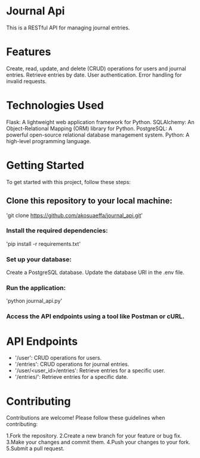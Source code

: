 # Journal Api
This is a RESTful API for managing journal entries.

# Features
Create, read, update, and delete (CRUD) operations for users and journal entries.
Retrieve entries by date.
User authentication.
Error handling for invalid requests.

# Technologies Used 
Flask: A lightweight web application framework for Python.
SQLAlchemy: An Object-Relational Mapping (ORM) library for Python.
PostgreSQL: A powerful open-source relational database management system.
Python: A high-level programming language.

# Getting Started
To get started with this project, follow these steps:
## Clone this repository to your local machine:
'git clone https://github.com/akosuaeffa/journal_api.git'

### Install the required dependencies:
'pip install -r requirements.txt'

### Set up your database:
Create a PostgreSQL database.
Update the database URI in the .env file.

### Run the application:
'python journal_api.py'

### Access the API endpoints using a tool like Postman or cURL.

# API Endpoints
- '/user': CRUD operations for users.
- '/entries': CRUD operations for journal entries.
- '/user/<user_id>/entries': Retrieve entries for a specific user.
- '/entries/<date>': Retrieve entries for a specific date.

# Contributing
Contributions are welcome! Please follow these guidelines when contributing:

1.Fork the repository.
2.Create a new branch for your feature or bug fix.
3.Make your changes and commit them.
4.Push your changes to your fork.
5.Submit a pull request.
